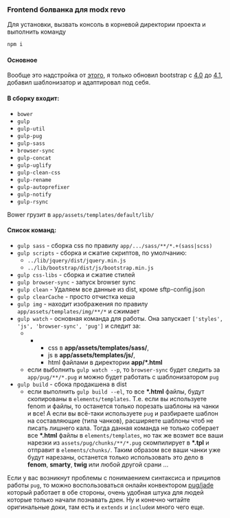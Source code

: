 ### Frontend болванка для modx revo
Для установки, вызвать консоль в корневой директории проекта и выполнить команду 
```sh
npm i
```
#### Основное
Вообще это надстройка от [этого], я только обновил bootstrap с [4.0] до [4.1], добавил шаблонизатор и адаптировал под себя.

#### В сборку входит:
 - `bower`
 - `gulp`
 - `gulp-util`
 - `gulp-pug`
 - `gulp-sass`
 - `browser-sync`
 - `gulp-concat`
 - `gulp-uglify`
 - `gulp-clean-css`
 - `gulp-rename`
 - `gulp-autoprefixer`
 - `gulp-notify`
 - `gulp-rsync`

Bower грузит в `app/assets/templates/default/lib/`

#### Список команд:
 - `gulp sass` - сборка сss по правилу `app/.../sass/**/*.+(sass|scss)`
 - `gulp scripts` - сборка и сжатие скриптов, по умолчанию:
    - `../lib/jquery/dist/jquery.min.js`
    - `../lib/bootstrap/dist/js/bootstrap.min.js`
 - `gulp css-libs` - сборка и сжатие стилей
 - `gulp browser-sync` - запуск browser sync
 - `gulp clean` - Удаляем все данные из dist, кроме sftp-config.json
 - `gulp clearCache` - просто отчистка кеша
 - `gulp img` - находит изображения по правилу `app/assets/templates/img/**/*` и сжимает
 - `gulp watch` - основная команда для работы. Она запускает `['styles', 'js', 'browser-sync', 'pug']` и следит за:
 	 - -
	 	 - css в **app/assets/templates/sass/**, 
	 	 - js в **app/assets/templates/js/**, 
	 	 - html файлами в директории **app/\*.html**
 	 - если выболнить `gulp watch --p`, то `browser-sync` будет следить за `app/pug/**/*.pug` и можно будет работать с шаблонизатором `pug`
 - `gulp build` - сбока продакшена в dist
	 - если выполнить `gulp build --el`, то все **\*.html** файлы, будут скопированы в `elements/templates`. Т.е. если вы используете fenom и файлы, то останется только порезать шаблоны на чанки и все! А если вы всё-таки используете `pug` и разбираете шаблон на составляющие (типа чанков), расширяете шаблоны чтоб не писать лишнего кала. Тогда данная команда не только соберает все **\*.html** файлы в `elements/templates`, но так же возмет все ваши нарезки из `assets/pug/chunks/**/*.pug` скомпилирует в **\*.tpl** и отправит в `elements/chunks/`. Таким образом все ваши чанки уже будут нарезаны, останется только использовать это дело в **fenom**, **smarty**, **twig** или любой другой срани ...

Если у вас возникнут проблемы с понимаением синтаксиса и приципов работы `pug`, то можно воспользоваться онлайн конвектором [pug/jade] который работает в обе стороны, очень удобная штука для людей которые только начали познавать дзен. Ну и конечно читайте оригинальные доки, там есть и `extends` и `include`и много чего еще.

[этого]: <https://github.com/agragregra/OptimizedHTML-4>
[pug/jade]: <http://html2jade.org/>
[4.0]: <https://getbootstrap.com/docs/4.0/getting-started/introduction/>
[4.1]: <https://getbootstrap.com/docs/4.1/getting-started/introduction/>

